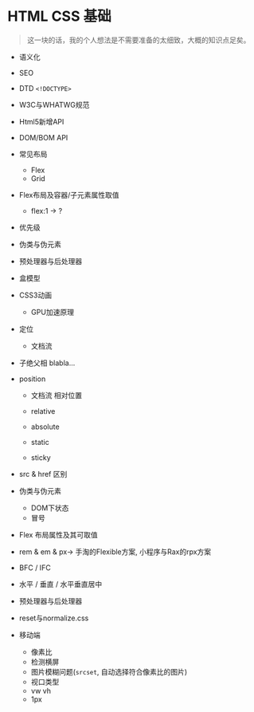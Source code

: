 # HTML CSS 基础

> 这一块的话，我的个人想法是不需要准备的太细致，大概的知识点足矣。

- 语义化
- SEO
- DTD `<!DOCTYPE>`
- W3C与WHATWG规范
- Html5新增API
- DOM/BOM API
- 常见布局
  - Flex
  - Grid
- Flex布局及容器/子元素属性取值
  - flex:1 -> ?
- 优先级
- 伪类与伪元素
- 预处理器与后处理器
- 盒模型
- CSS3动画

  - GPU加速原理
- 定位

  - 文档流
- 子绝父相 blabla...
- position
  
  - 文档流 相对位置
  
  - relative
  - absolute
  - static
  - sticky
- src & href 区别
- 伪类与伪元素
  - DOM下状态
  - 冒号
- Flex 布局属性及其可取值
- rem & em & px-> 手淘的Flexible方案, 小程序与Rax的rpx方案
- BFC / IFC
- 水平 / 垂直 / 水平垂直居中
- 预处理器与后处理器
- reset与normalize.css
- 移动端

  - 像素比
  - 检测横屏
  - 图片模糊问题(`srcset`, 自动选择符合像素比的图片)
  - 视口类型
  - vw vh
  - 1px
